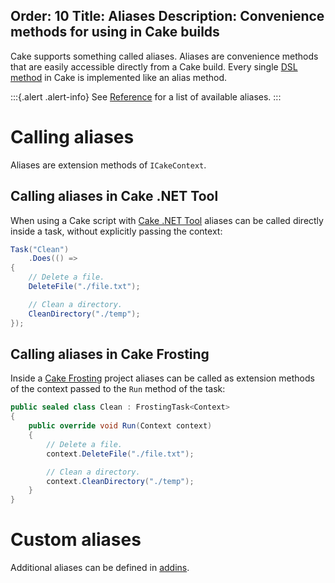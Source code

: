Order: 10
Title: Aliases
Description: Convenience methods for using in Cake builds
---

Cake supports something called aliases. Aliases are convenience methods that are easily accessible directly from a Cake build.
Every single [DSL method](/dsl) in Cake is implemented like an alias method.

:::{.alert .alert-info}
See [Reference](/dsl) for a list of available aliases.
:::

# Calling aliases

Aliases are extension methods of `ICakeContext`.

## Calling aliases in Cake .NET Tool

When using a Cake script with [Cake .NET Tool](/docs/running-builds/runners/dotnet-tool)
aliases can be called directly inside a task, without explicitly passing the context:

```csharp
Task("Clean")
    .Does(() =>
{
    // Delete a file.
    DeleteFile("./file.txt");

    // Clean a directory.
    CleanDirectory("./temp");
});
```

## Calling aliases in Cake Frosting

Inside a [Cake Frosting](/docs/running-builds/runners/cake-frosting) project aliases can be
called as extension methods of the context passed to the `Run` method of the task:

```csharp
public sealed class Clean : FrostingTask<Context>
{
    public override void Run(Context context)
    {
        // Delete a file.
        context.DeleteFile("./file.txt");

        // Clean a directory.
        context.CleanDirectory("./temp");
    }
}

```

# Custom aliases

Additional aliases can be defined in [addins](/docs/fundamentals/extensions/addins).
